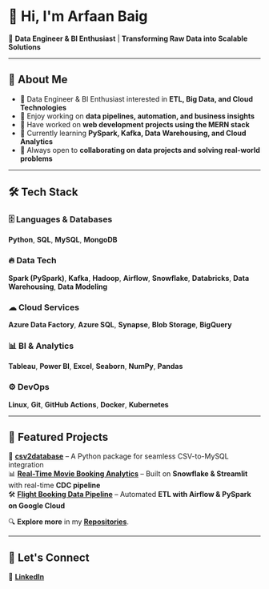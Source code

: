 # 👋 Hi, I'm Arfaan Baig  
🚀 **Data Engineer & BI Enthusiast** | **Transforming Raw Data into Scalable Solutions**  

---

## 🚀 About Me  
- 🔹 Data Engineer & BI Enthusiast interested in **ETL, Big Data, and Cloud Technologies**  
- 🔹 Enjoy working on **data pipelines, automation, and business insights**  
- 🔹 Have worked on **web development projects using the MERN stack**  
- 🔹 Currently learning **PySpark, Kafka, Data Warehousing, and Cloud Analytics**  
- 🔹 Always open to **collaborating on data projects and solving real-world problems**  

---

## 🛠 Tech Stack  

### 🗄️ Languages & Databases  
**Python**, **SQL**, **MySQL**, **MongoDB**  

### 🔥 Data Tech  
**Spark (PySpark)**, **Kafka**, **Hadoop**, **Airflow**, **Snowflake**, **Databricks**, **Data Warehousing**, **Data Modeling**  

### ☁ Cloud Services  
**Azure Data Factory**, **Azure SQL**, **Synapse**, **Blob Storage**, **BigQuery**  

### 📊 BI & Analytics  
**Tableau**, **Power BI**, **Excel**, **Seaborn**, **NumPy**, **Pandas**  

### ⚙️ DevOps  
**Linux**, **Git**, **GitHub Actions**, **Docker**, **Kubernetes**  

---

## 🚀 Featured Projects  

📌 **[csv2database](https://github.com/mdarfaanbaig/csv2database)** – A Python package for seamless CSV-to-MySQL integration  
📊 **[Real-Time Movie Booking Analytics](https://github.com/mdarfaanbaig/-Movie-Booking-CDC-Data---Real-Time-Aggregation-in-Snowflake-Dynamic-Table)** – Built on **Snowflake & Streamlit** with real-time **CDC pipeline**  
🛠 **[Flight Booking Data Pipeline](https://github.com/mdarfaanbaig/Flight-Booking_Airflow_CICD)** – Automated **ETL with Airflow & PySpark on Google Cloud**  

🔍 **Explore more** in my **[Repositories](https://github.com/mdarfaanbaig?tab=repositories)**.  

---

## 🤝 Let's Connect  

📩 **[LinkedIn](https://www.linkedin.com/in/arfaan-baig-a34841203/)**  
